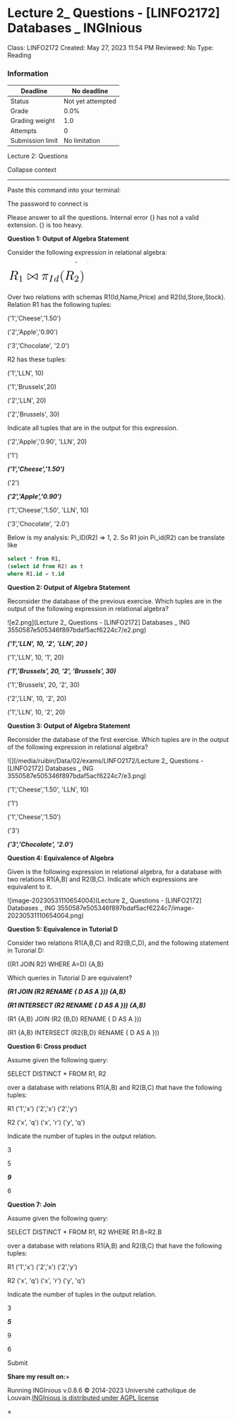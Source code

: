 # Lecture 2_ Questions - [LINFO2172] Databases _ INGInious

Class: LINFO2172
Created: May 27, 2023 11:54 PM
Reviewed: No
Type: Reading

### Information

| Deadline | No deadline |
| --- | --- |
| Status | Not yet attempted |
| Grade | 0.0% |
| Grading weight | 1.0 |
| Attempts | 0 |
| Submission limit | No limitation |

Lecture 2: Questions

Collapse context

---

Paste this command into your terminal:

The password to connect is

Please answer to all the questions. Internal error {} has not a valid extension. {} is too heavy.

**Question 1: Output of Algebra Statement**

Consider the following expression in relational algebra:

![Untitled](Lecture%202_%20Questions%20-%20%5BLINFO2172%5D%20Databases%20_%20ING%203550587e505346f897bdaf5acf6224c7/Untitled.png)

Over two relations with schemas R1(Id,Name,Price) and R2(Id,Store,Stock). Relation R1 has the following tuples:

('1','Cheese','1.50')

('2','Apple','0.90')

('3','Chocolate', '2.0')

R2 has these tuples:

('1','LLN', 10)

('1','Brussels',20)

('2','LLN', 20)

('2','Brussels', 30)

Indicate all tuples that are in the output for this expression.

('2','Apple','0.90', 'LLN', 20)

('1')

***('1','Cheese','1.50')***

('2')

***('2','Apple','0.90')***

('1','Cheese','1.50', 'LLN', 10)

('3','Chocolate', '2.0')

Below is my analysis: Pi_ID(R2) => 1, 2. So R1 join Pi_id(R2) can be translate like 

```sql
select * from R1, 
(select id from R2) as t
where R1.id = t.id
```

**Question 2: Output of Algebra Statement**

Reconsider the database of the previous exercise. Which tuples are in the output of the following expression in relational algebra?

![e2.png](Lecture 2_ Questions - [LINFO2172] Databases _ ING 3550587e505346f897bdaf5acf6224c7/e2.png)

***('1','LLN', 10, '2', 'LLN', 20 )***

('1','LLN', 10, '1', 20)

***('1','Brussels', 20, '2', 'Brussels', 30)***

('1','Brussels', 20, '2', 30)

('2','LLN', 10, '2', 20)

('1','LLN', 10, '2', 20)

**Question 3: Output of Algebra Statement**

Reconsider the database of the first exercise. Which tuples are in the output of the following expression in relational algebra?

![](/media/ruibin/Data/02/exams/LINFO2172/Lecture 2_ Questions - [LINFO2172] Databases _ ING 3550587e505346f897bdaf5acf6224c7/e3.png)

('1','Cheese','1.50', 'LLN', 10)

('1')

('1','Cheese','1.50')

('3')

***('3','Chocolate', '2.0')***

**Question 4: Equivalence of Algebra**

Given is the following expression in relational algebra, for a database with two relations R1(A,B) and R2(B,C). Indicate which expressions are equivalent to it.

![image-20230531110654004](Lecture 2_ Questions - [LINFO2172] Databases _ ING 3550587e505346f897bdaf5acf6224c7/image-20230531110654004.png)

**Question 5: Equivalence in Tutorial D**

Consider two relations R1(A,B,C) and R2(B,C,D), and the following statement in Turorial D:

((R1 JOIN R2) WHERE A=D) {A,B}

Which queries in Tutorial D are equivalent?

***(R1 JOIN (R2 RENAME { D AS A })) {A,B}***

***(R1 INTERSECT (R2 RENAME { D AS A })) {A,B}***

(R1 {A,B} JOIN (R2 {B,D} RENAME { D AS A }))

(R1 {A,B} INTERSECT (R2{B,D} RENAME { D AS A }))

**Question 6: Cross product**

Assume given the following query:

SELECT DISTINCT * FROM R1, R2

over a database with relations R1(A,B) and R2(B,C) that have the following tuples:

R1 ('1','x') ('2','x') ('2','y')

R2 ('x', 'q') ('x', 'r') ('y', 'q')

Indicate the number of tuples in the output relation.

3

5

***9***

6

**Question 7: Join**

Assume given the following query:

SELECT DISTINCT * FROM R1, R2 WHERE R1.B=R2.B

over a database with relations R1(A,B) and R2(B,C) that have the following tuples:

R1 ('1','x') ('2','x') ('2','y')

R2 ('x', 'q') ('x', 'r') ('y', 'q')

Indicate the number of tuples in the output relation.

3

***5***

9

6

Submit

**Share my result on:**×

Running INGInious v.0.8.6
© 2014-2023 Université catholique de Louvain.[INGInious is distributed under AGPL license](http://www.inginious.org/)

×